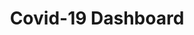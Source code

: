 ---
title: Covid-19 Dashboard
github: https://alangewerc.shinyapps.io/Covid-19/
image: /assets/images/covid.JPG
description: A Shiny web app to track COVID-19 across the globe
layout: post
---